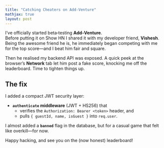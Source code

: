 ```yaml
---
title: "Catching Cheaters on Add‑Venture"
mathjax: true
layout: post
---
```


I’ve officially started beta‑testing **Add‑Venture**.  
Before putting it on Show HN I shared it with my developer friend, **Vishesh**.  
Being the awesome friend he is, he immediately began competing with me for the top score—and I beat him fair and square.

Then he realised my backend API was exposed. A quick peek at the browser’s **Network** tab let him post a fake score, knocking me off the leaderboard. Time to tighten things up.

## The fix

I added a compact JWT security layer:

* **`authenticate` middleware** (JWT + HS256) that  
  * verifies the `Authorization: Bearer <token>` header, and  
  * pulls `{ guestId, name, isGuest }` into `req.user`.

I almost added a **`banned`** flag in the database, but for a casual game that felt like overkill—for now.

Happy hacking, and see you on the (now honest) leaderboard!
